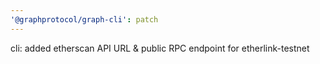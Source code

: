 ```yaml
---
'@graphprotocol/graph-cli': patch
---
```


cli: added etherscan API URL & public RPC endpoint for etherlink-testnet
